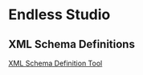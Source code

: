 # Endless Studio

## XML Schema Definitions
[XML Schema Definition Tool](https://docs.microsoft.com/en-us/dotnet/standard/serialization/xml-schema-definition-tool-xsd-exe)
